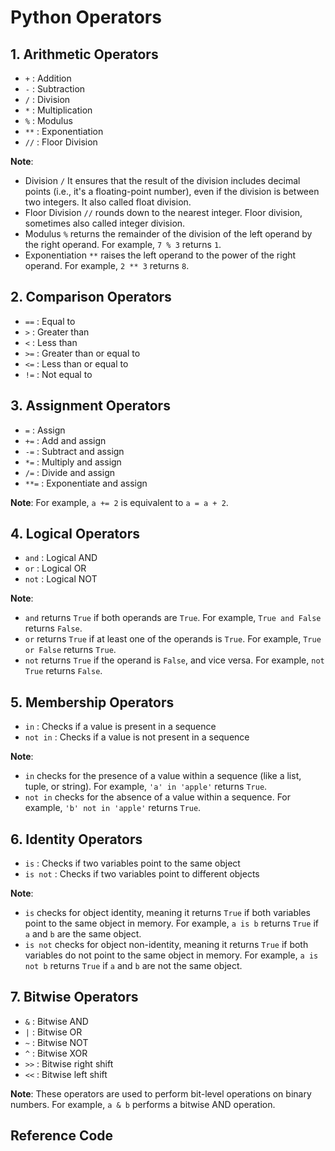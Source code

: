 # Python Operators

## 1. Arithmetic Operators

- `+` : Addition
- `-` : Subtraction
- `/` : Division
- `*` : Multiplication
- `%` : Modulus
- `**` : Exponentiation
- `//` : Floor Division

**Note**:
- Division `/`  It ensures that the result of the division includes decimal points (i.e., it's a floating-point number), even if the division is between two integers. It also called float division.
- Floor Division `//` rounds down to the nearest integer. Floor division, sometimes also called integer division.
- Modulus `%` returns the remainder of the division of the left operand by the right operand. For example, `7 % 3` returns `1`.
- Exponentiation `**` raises the left operand to the power of the right operand. For example, `2 ** 3` returns `8`.

## 2. Comparison Operators

- `==` : Equal to
- `>` : Greater than
- `<` : Less than
- `>=` : Greater than or equal to
- `<=` : Less than or equal to
- `!=` : Not equal to

## 3. Assignment Operators

- `=` : Assign
- `+=` : Add and assign
- `-=` : Subtract and assign
- `*=` : Multiply and assign
- `/=` : Divide and assign
- `**=` : Exponentiate and assign

**Note**: For example, `a += 2` is equivalent to `a = a + 2`.

## 4. Logical Operators

- `and` : Logical AND
- `or` : Logical OR
- `not` : Logical NOT

**Note**:
- `and` returns `True` if both operands are `True`. For example, `True and False` returns `False`.
- `or` returns `True` if at least one of the operands is `True`. For example, `True or False` returns `True`.
- `not` returns `True` if the operand is `False`, and vice versa. For example, `not True` returns `False`.

## 5. Membership Operators

- `in` : Checks if a value is present in a sequence
- `not in` : Checks if a value is not present in a sequence

**Note**:
- `in` checks for the presence of a value within a sequence (like a list, tuple, or string). For example, `'a' in 'apple'` returns `True`.
- `not in` checks for the absence of a value within a sequence. For example, `'b' not in 'apple'` returns `True`.

## 6. Identity Operators

- `is` : Checks if two variables point to the same object
- `is not` : Checks if two variables point to different objects

**Note**:
- `is` checks for object identity, meaning it returns `True` if both variables point to the same object in memory. For example, `a is b` returns `True` if `a` and `b` are the same object.
- `is not` checks for object non-identity, meaning it returns `True` if both variables do not point to the same object in memory. For example, `a is not b` returns `True` if `a` and `b` are not the same object.

## 7. Bitwise Operators

- `&` : Bitwise AND
- `|` : Bitwise OR
- `~` : Bitwise NOT
- `^` : Bitwise XOR
- `>>` : Bitwise right shift
- `<<` : Bitwise left shift

**Note**: These operators are used to perform bit-level operations on binary numbers. For example, `a & b` performs a bitwise AND operation.

## Reference Code

